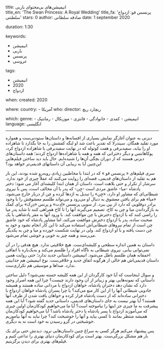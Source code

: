 
title: انیمیشن‌های بی‌محتوای باربی  
title_en: 'The Swan Princess: A Royal Wedding'
title_fa: 'پرنسس قو: ازدواج سلطنتی'
stars: 0
author: صادقه سلطانی
date: 1 september 2020

duration: 1:30

keywords:
  - انیمیشن
  - باربی
  - پرنسس
  - عروسی

tags:
  - انیمیشن
  - 2020
  - ازدواج

when:
  created: 2020

where:
  country: 
    - آمریکا
who:
  director: ریچارد ریچ

which:
  genre:
    - انیمیشن
    - کمدی
    - خانوادگی
    - فانتزی
    - موزیکال
    - رمانتیک 
  language: انگلیسی

---

دیزنی به عنوان آغازگر نمایش بسیاری از افسانه‌ها و داستان‌ها ستودنی‌ست و همواره مورد تقلید همگان. سیندرلا که تقدیر باعث شد او لنگه کفشش را به جا بگذارد تا شاهزاده او را بیابد، سفیدبرفی و هفت کوتوله که در نهایت سفیدبرفی با شاهزاده ازدواج کرد، پوکاهانتس و دیگر دخترانی که همه و همه با شاهزاده‌ها ازدواج کردند؛ همه داستان‌های دیزنی هستند که از دوران بچگی آن‌ها را شنیده‌ایم. حال باید دید ساختن فیلم‌هایی این‌چنین آیا به زیبایی آن‌ داستانهای قدیمی‌تر خواهد بود؟

سری فیلم‌های « پرنسس قو » که در ابتدا با مخاطبین زیادی رو‌به‌رو شده بودند، این بار هم به تقلید از داستان‌های قدیمی، قصه‌ای را روایت می‌کنند که عملاً چیزی از خود ندارد. سرشار از تکرار و حتی بلاهت است. داستان از همان ابتدا کلیشه‌ای آغاز می شود؛ دختر پادشاه -میا- عاشق مردی‌ است -چِن- که پدر با آن مخالف است، پس با نیروی شیطانی‌ای که مشاور او دارد، «چِن» را تبدیل به اژدها کرده و چن از دربار خارج می‌شود. «میا» هم برای یافتن معشوق به دنبال او می‌رود و می‌تواند طلسم معشوقش را با وجود برادر دوقلویی که دارد از بین ببرد. از سویی پرنسس «اِدِت» و پرنس «دِرِک» برای کمک به بازگرداندن میا و چن به کاخ، تصمیم می‌گیرند آنها را تا کاخ همراهی کنند تا شاید پدر میا را راضی کنند که با ازدواج دخترش با چن موافقت کند. با ورود آنها به مقر پادشاهی با یک صحبت ساده، پدر با ازدواج دخترش موافقت می‌کند، اما مشاور پادشاه که خود عاشق چن است از تمام نیروهای شیطانی‌اش استفاده می‌کند تا این کار انجام نشود و خود به چن دست یافته و با او ازدواج کند. ولی در نهایت شکست خورده و میا و چن به یکدیگر می‌رسند و همه چیز به خوبی و خوشی تمام می‌شود.

 داستان به همین اندازه سطحی و کلیشه‌ای‌ست. هیچ خلاقیتی ندارد. هیچ هدفی را در آن نمی‌توانی بیابی. نیروی شیطانی به ناگاه افراد را طلسم می‌کند و به‌یک‌باره با اتفاقی احمقانه همان طلسم باطل می‌شود. انیمیشن داستانی جدید ندارد؛ حتی روایت همین داستان قدیمی‌اش هم خالی از هرگونه اتفاق جدید و خلاقی‌ست. نوع انیمیشن هم جذابیتی ندارد. صداها و موسیقی هم تکراری‌ست. 

و سوال اینجاست که آیا خود کارگردان از این همه کلیشه خسته نمی‌شود؟ دلیل ساختن داستانی که نمونه‌هایی بهتر و زیباتر از آن وجود دارند چیست؟ چرا این همه اصرار وجود دارد که نشان دهد دخترانِ پادشاه، خواهان ازدواج با مردانی ساده هستند و همیشه جادویی شیطانی آنها را از این کار منع می‌کند؟ یا چرا پسرانِ پادشاه خواهان ازدواج با دخترانی ساده‌اند که از دست پادشاه فرار کرده و خواهان یافت شدن از طرف آنها هستند؟ آیا بهتر نیست به جای داستان‌های قدیمی، داستانی جدید گفته شود؟ آیا این همه پیشرفت به ما چیزی جز اینها را نیاموخته است؟ آیا ما می‌خواهیم کودکان‌مان اولین چیزی که می‌آموزند ازدواج با پسر پادشاه یا دختر پادشاه باشد؟ آیا می‌خواهیم کودکان‌مان همیشه منتظر بمانند تا کسی بیاید و آنها را خوشبخت کند؟ چرا نباید به آنها بیاموزیم خوشبختی در گرو رسیدن به خود است نه به دیگری.

پس پیشنهاد می‌کنم هرگز کسی به سراغ چنین داستان‌هایی نرود. دیدنش حتی برای یک بار هم مشکل بزرگی‌ست. بهتر است برای کودکان‌مان دنیای بهتری را تداعی کنیم و فیلم‌های بهتری برای دیدن برگزینیم.